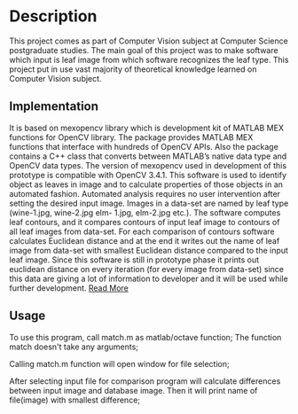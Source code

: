 <h1>Description</h1>

<p>This project comes as part of Computer Vision
subject at Computer Science postgraduate studies. The main
goal of this project was to make software which input is leaf image
from which software recognizes the leaf type. This project put in
use vast majority of theoretical knowledge learned on Computer
Vision subject.</p>

<h2> Implementation </h2>
<p>It is based on mexopencv library which is development
kit of MATLAB MEX functions for OpenCV library. The
package provides MATLAB MEX functions that interface
with hundreds of OpenCV APIs. Also the package contains
a C++ class that converts between MATLAB’s native data
type and OpenCV data types. The version of mexopencv
used in development of this prototype is compatible with
OpenCV 3.4.1. This software is used to identify object as
leaves in image and to calculate properties of those objects
in an automated fashion. Automated analysis requires no user
intervention after setting the desired input image. Images in a
data-set are named by leaf type (wine-1.jpg, wine-2.jpg elm-
1.jpg, elm-2.jpg etc.). The software computes leaf contours,
and it compares contours of input leaf image to contours
of all leaf images from data-set. For each comparison of
contours software calculates Euclidean distance and at the
end it writes out the name of leaf image from data-set
with smallest Euclidean distance compared to the input leaf
image. Since this software is still in prototype phase it prints out euclidean distance on every iteration (for every image
from data-set) since this data are giving a lot of information
to developer and it will be used while further development. <a href="https://github.com/unimer/Leaf-Recognition/blob/master/report_ieeeconf.pdf">Read More</a></p>

<h2> Usage </h2>

<p> To use this program, call match.m as matlab/octave function;
The function match doesn't take any arguments;

Calling match.m function will open window for file selection;

After selecting input file for comparison program will calculate differences between
input image and database image.
Then it will print name of file(image) with smallest difference; </p>

